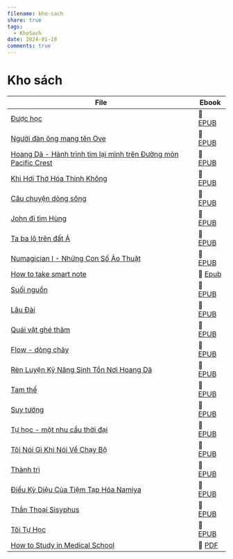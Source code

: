 ```yaml
---
filename: kho-sach
share: true
tags:
  - KhoSach
date: 2024-01-10
comments: true
---
```


# Kho sách

| File                                                                                                                                                             | Ebook                                                                                                |
| ---------------------------------------------------------------------------------------------------------------------------------------------------------------- | ---------------------------------------------------------------------------------------------------- |
| [Được học](./duoc-hoc.md)                                                                                                               | 📘 [EPUB](https://onedrive.live.com/download?resid=E92BC60129512289%21175&authkey=!AK2mO29UK6HW1kU)  |
| [Người đàn ông mang tên Ove](./nguoi-dan-ong-mang-ten-ove.md)                                                                           | 📘 [EPUB](https://onedrive.live.com/download?resid=E92BC60129512289%21174&authkey=!ACtvj6xlhElVy0o)  |
| [Hoang Dã - Hành trình tìm lại mình trên Đường mòn Pacific Crest](./hoang-da-hanh-trinh-tim-lai-minh-tren-duong-mon-pacific-crest.md) | 📘 [EPUB](https://onedrive.live.com/dowwnload?resid=E92BC60129512289%21172&authkey=!AC60bCVJF5bX4I4) |
| [Khi Hơi Thở Hóa Thinh Không](./khi-hoi-tho-hoa-thinh-khong.md)                                                                         | 📘 [EPUB](https://onedrive.live.com/download?resid=E92BC60129512289%21171&authkey=!ACRGB9N6rol-1bQ)  |
| [Câu chuyện dòng sông](./cau-chuyen-dong-song.md)                                                                                       | 📘 [EPUB](https://onedrive.live.com/download?resid=E92BC60129512289%21170&authkey=!ANI7OD63zRkeG30)  |
| [John đi tìm Hùng](./john-di-tim-hung.md)                                                                                               | 📘 [EPUB](https://onedrive.live.com/download?resid=E92BC60129512289%21168&authkey=!AJSSQTo5coD3Wng)  |
| [Ta ba lô trên đất Á](./ta-ba-lo-tren-dat-a.md)                                                                                         | 📘 [EPUB](https://onedrive.live.com/download?resid=E92BC60129512289%21167&authkey=!AJE6b6h62AWvLmM)  |
| [Numagician I - Những Con Số Ảo Thuật](./Numagician.md)                                                       | 📘 [EPUB](https://onedrive.live.com/download?resid=E92BC60129512289%21166&authkey=!AOe4Q_9fXSQDMi4)  |
| [How to take smart note](./how-to-take-smart-note.md)                                                                                   | 📘 [Epub](https://onedrive.live.com/download?resid=E92BC60129512289%21162&authkey=!ACAHXyxr-XNkNtU)  |
| [Suối nguồn](./suoi-nguon.md)                                                                                                           | 📘 [EPUB](https://onedrive.live.com/download?resid=E92BC60129512289%21161&authkey=!AOzzN4AoL6u3Olc)  |
| [Lâu Đài](./lau-dai.md)                                                                                                                 | 📘 [EPUB](https://onedrive.live.com/download?resid=E92BC60129512289%21160&authkey=!ANZOabvl6www7fM)  |
| [Quái vật ghé thăm](./quai-vat-ghe-tham.md)                                                                                             | 📘 [EPUB](https://onedrive.live.com/download?resid=E92BC60129512289%21146&authkey=!AM7V3XsMlF1slZE)  |
| [Flow - dòng chảy](./flow-dong-chay.md)                                                                                               | 📘 [EPUB](https://onedrive.live.com/download?resid=E92BC60129512289%21145&authkey=!AKIpLNZFODzrdwY)  |
| [Rèn Luyện Kỹ Năng Sinh Tồn Nơi Hoang Dã](./ren-luyen-ky-nang-sinh-ton-noi-hoang-da.md)                                                 | 📘 [EPUB](https://onedrive.live.com/download?resid=E92BC60129512289%21144&authkey=!AK_j7nwtSi7tGlU)  |
| [Tam thể](./tam-the.md)                                                                                                                 | 📘 [EPUB](https://onedrive.live.com/download?resid=E92BC60129512289%21141&authkey=!AArX_gWQDDjpoPE)  |
| [Suy tưởng](./suy-tuong.md)                                                                                                             | 📘 [EPUB](https://onedrive.live.com/download?resid=E92BC60129512289%21139&authkey=!AEPjrMaAhPHRdAM)  |
| [Tự học - một nhu cầu thời đại](./tu-hoc-mot-nhu-cau-thoi-dai.md)                                                                     | 📘 [EPUB](https://onedrive.live.com/download?resid=E92BC60129512289%21136&authkey=!ALEupx-BFHlR64g)  |
| [Tôi Nói Gì Khi Nói Về Chạy Bộ](./toi-noi-gi-khi-noi-ve-chay-bo.md)                                                                     | 📘 [EPUB](https://onedrive.live.com/download?resid=E92BC60129512289%21132&authkey=!AAPSuEtaePaU-sM)  |
| [Thành trì](./thanh-tri.md)                                                                                                             | 📘 [EPUB](https://onedrive.live.com/download?resid=E92BC60129512289%21131&authkey=!AEps34BmYhxeQ9Q)  |
| [Điều Kỳ Diệu Của Tiệm Tạp Hóa Namiya](./dieu-ki-dieu-cua-tiem-tap-hoa-namiya.md)                                                       | 📘 [EPUB](https://onedrive.live.com/download?resid=E92BC60129512289%21133&authkey=!ALVKfnD3YetdmkA)  |
| [Thần Thoại Sisyphus](./than-thoai-sisyphus.md)                                                                                         | 📘 [EPUB](https://onedrive.live.com/download?resid=E92BC60129512289%21130&authkey=!ANtPm4g0YNPGhsg)  |
| [Tôi Tự Học](./toi-tu-hoc.md)                                                                                                           | 📘 [EPUB](https://onedrive.live.com/download?resid=E92BC60129512289%21138&authkey=!AB0rPU2Me_RLkG4)  |
| [How to Study in Medical School](./how-to-study-in-medical-school.md)                                                                   | 📙 [PDF](https://onedrive.live.com/download?resid=E92BC60129512289%21137&authkey=!AIFEgkU1djD4gl8)   |

